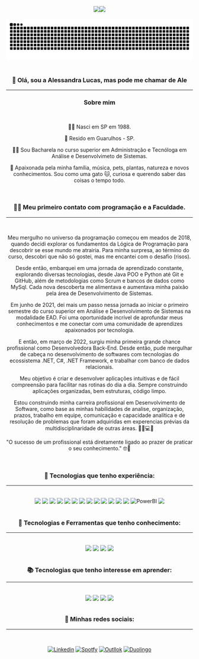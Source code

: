 
<div align = "center">
  <a href="https://github.com/AleLucasG">
  <img height = "180em" src = "https://github-readme-stats.vercel.app/api?username=AleLucasG&show_icons=true&theme=synthwave&include_all_commits=true&count_private=true" /><img height = "180em" src = "https://github-readme-stats.vercel.app/api/top-langs/?username=AleLucasG&layout=compact&langs_count=7&theme=synthwave" />
  </a>
</div>


<div style="display: inline_block"><br/>


<div align = "center">
<picture>
  <source media="(prefers-color-scheme: dark)" srcset="https://raw.githubusercontent.com/AleLucasG/AleLucasG/output/github-contribution-grid-snake-dark.svg">
  <source media="(prefers-color-scheme: dark)" srcset="https://raw.githubusercontent.com/AleLucasG/AleLucasG/output/github-contribution-grid-snake.svg">
  <img alt="github contribution grid snake animation" src="https://raw.githubusercontent.com/AleLucasG/AleLucasG/output/github-contribution-grid-snake.svg">
</picture>
<br><br>


### 👋 Olá, sou a Alessandra Lucas, mas pode me chamar de Ale 
____________________________________________________________

###  Sobre mim
<div style="display: inline_block"><br/>

👶🏼 Nasci em SP em 1988.

🏡 Resido em Guarulhos - SP.

👩‍🎓 Sou Bacharela no curso superior em Administração e Tecnóloga em Análise e Desenvolvimeto de Sistemas.

🥰 Apaixonada pela minha família, música, pets, plantas, natureza e novos conhecimentos. Sou como uma gato 🐱, curiosa e querendo saber das coisas o tempo todo.

<div style="display: inline_block"><br/>

### 👩‍💻 **Meu primeiro contato com programação e a Faculdade.** 
____________________________________________________________
<div style="display: inline_block"><br/>

Meu mergulho no universo da programação começou em meados de 2018, quando decidi explorar os fundamentos da Lógica de Programação para descobrir se esse mundo me atrairia. Para minha surpresa, ao término do curso, descobri que não só gostei, mas me encantei com o desafio (risos).

Desde então, embarquei em uma jornada de aprendizado constante, explorando diversas tecnologias, desde Java POO e Python até Git e GitHub, além de metodologias como Scrum e bancos de dados como MySql. Cada nova descoberta me alimentava e aumentava minha paixão pela área de Desenvolvimento de Sistemas.

Em junho de 2021, dei mais um passo nessa jornada ao iniciar o primeiro semestre do curso superior em Análise e Desenvolvimento de Sistemas na modalidade EAD. Foi uma oportunidade incrível de aprofundar meus conhecimentos e me conectar com uma comunidade de aprendizes apaixonados por tecnologia.

E então, em março de 2022, surgiu minha primeira grande chance profissional como Desenvolvedora Back-End. Desde então, pude mergulhar de cabeça no desenvolvimento de softwares com tecnologias do ecossistema .NET, C#, .NET Framework, e trabalhar com banco de dados relacionais.

Meu objetivo é criar e desenvolver aplicações intuitivas e de fácil compreensão para facilitar nas rotinas do dia a dia. Sempre construindo aplicações organizadas, bem estruturas, código limpo.

Estou construindo minha carreira profissional em Desenvolvimento de Software, como base as minhas habilidades de analise, organização, prazos, trabalho em equipe, comunicação e capacidade analítica e de resolução de problemas que foram adquiridas em experencias prévias da multidisciplinaridade de outras áreas. 🧑🏻💻🚀

"O sucesso de um profissional está diretamente ligado ao prazer de praticar o seu conhecimento." 🤓🚀
<div style="display: inline_block"><br/>


### 🚀  Tecnologias que tenho experiência:
______________________________________________________________

<div style="display: inline_block"><br/>
    <img align="center" altr="GitHub" src=https://img.shields.io/badge/GitHub-100000?style=for-the-badge&logo=github&logoColor=white />
    <img align="center" alr="CSharp" src=https://img.shields.io/badge/C%23-239120?style=for-the-badge&logo=c-sharp&logoColor=white />
    <img align="center" alr=".NET" src=https://img.shields.io/badge/.NET-5C2D91?style=for-the-badge&logo=.net&logoColor=white />
    <img align="center" alr="PostgreSQL" src=https://img.shields.io/badge/PostgreSQL-316192?style=for-the-badge&logo=postgresql&logoColor=white />
    <img align="center" alr="Oracle" src=https://img.shields.io/badge/Oracle-F80000?style=for-the-badge&logo=Oracle&logoColor=white />
    <img align="center" alr="Visual_Studio" src=https://img.shields.io/badge/Visual_Studio-5C2D91?style=for-the-badge&logo=visual%20studio&logoColor=white />
    <img align="center" alr="Visual_Studio_Code" src=https://img.shields.io/badge/Visual_Studio_Code-0078D4?style=for-the-badge&logo=visual%20studio%20code&logoColor=white />
    <img align="center" alr="Microsoft_Exce" src=https://img.shields.io/badge/Microsoft_Excel-217346?style=for-the-badge&logo=microsoft-excel&logoColor=white />
    <img align="center" alr="Microsoft_Word" src=https://img.shields.io/badge/Microsoft_Word-2B579A?style=for-the-badge&logo=microsoft-word&logoColor=white />
    <img align="center" alr="SAP" src=https://img.shields.io/badge/SAP-0FAAFF?style=for-the-badge&logo=sap&logoColor=white />
    <img align="center" alr="Azure_DevOps" src=https://img.shields.io/badge/Azure_DevOps-0078D7?style=for-the-badge&logo=azure-devops&logoColor=white />
    <img align="center" alr="Notepad++" src=https://img.shields.io/badge/Notepad++-90E59A.svg?style=for-the-badge&logo=notepad%2B%2B&logoColor=black />
    <img align="center" alr="Trello" src=https://img.shields.io/badge/Trello-0052CC?style=for-the-badge&logo=trello&logoColor=white />
    <img align="center" alt="PowerBI" src=https://img.shields.io/badge/PowerBI-F2C811?style=for-the-badge&logo=powerbi&logoColor=white />
    <img align="center" alr="Jira" src=https://img.shields.io/badge/Jira-0052CC?style=for-the-badge&logo=Jira&logoColor=white />

<div style="display: inline_block"><br/>


###  🧠 Tecnologias e Ferramentas que tenho conhecimento:
____________________________________________________________
  
<div style="display: inline_block"><br/>
    <img align="center" alr="Python" src=https://img.shields.io/badge/Python-14354C?style=for-the-badge&logo=python&logoColor=white />
    <img align="center" alr="Visual_Studio_Code" src=https://img.shields.io/badge/Visual_Studio_Code-0078D4?style=for-the-badge&logo=visual%20studio%20code&logoColor=white />
    <img align="center" alr="MySQL" src=https://img.shields.io/badge/MySQL-00000F?style=for-the-badge&logo=mysql&logoColor=white />
    <img align="center" alr="Azure_DevOps" src=https://img.shields.io/badge/Azure_DevOps-0078D7?style=for-the-badge&logo=azure-devops&logoColor=white />

<div style="display: inline_block"><br/>
 
###  📚 Tecnologias que tenho interesse em aprender:
______________________________________________________________
<div style="display: inline_block"><br/>
    <img align="center" alr="Java" src="https://img.shields.io/badge/Java-ED8B00?style=for-the-badge&logo=java&logoColor=white" />
    <img align="center" alr="HTML5" src=https://img.shields.io/badge/HTML5-E34F26?style=for-the-badge&logo=html5&logoColor=white />
    <img align="center" alr="CSS3" src=https://img.shields.io/badge/CSS3-1572B6?style=for-the-badge&logo=css3&logoColor=white />
    <img align="center" alr="JavaScript" src=https://img.shields.io/badge/JavaScript-F7DF1E?style=for-the-badge&logo=javascript&logoColor=black />
    
<div style="display: inline_block"><br/>

###  🔎 Minhas redes sociais:
_____________________________________________________
<div style="display: inline_block"><br/>

[![ Linkedin ](https://img.shields.io/badge/LinkedIn-0077B5?style=for-the-badge&logo=linkedin&logoColor=white)](https://www.linkedin.com/in/alessandra-lucas-4b9453104/)
[![ Spotfy ](https://img.shields.io/badge/Spotify-1ED760?&style=for-the-badge&logo=spotify&logoColor=white)](https://open.spotify.com/?nd=1)
[![ Outllok ](https://img.shields.io/badge/Microsoft_Outlook-0078D4?style=for-the-badge&logo=microsoft-outlook&logoColor=white)](https://outlook.live.com/mail/0/)
[![ Duolingo ](https://img.shields.io/badge/Duolingo-58CC02?style=for-the-badge&logo=Duolingo&logoColor=white)](https://pt.duolingo.com/profile/AleLucasG)
<div style="display: inline_block"><br/>



